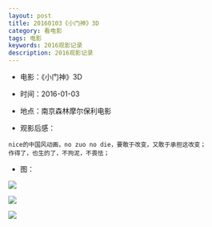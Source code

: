 ```yaml
---
layout: post
title: 20160103《小门神》3D
category: 看电影
tags: 电影
keywords: 2016观影记录
description: 2016观影记录
---
```


* 电影：《小门神》3D
* 时间：2016-01-03
* 地点：南京森林摩尔保利电影

* 观影后感：

```
nice的中国风动画，no zuo no die，要敢于改变，又敢于承担这改变；
作得了，也生的了，不拘泥，不畏怯；
```

* 图：

![](http://img01.store.sogou.com/net/a/04/link?appid=100520031&w=600&url=http://mmbiz.qpic.cn/mmbiz/icwoKw2a6NeVibIREpHIBDf1gcTeD06NVwtZNqZPyhd85FXEcjFe3ibVcibgt9j7GbsNSBN8EP41s2pibiamMxOKVCdQ/0?wx_fmt=j)

![](https://github.com/dingyiming/dingyiming.github.io/blob/master/pics/films/%E5%B0%8F%E9%97%A8%E7%A5%9E3d%E7%94%B5%E5%BD%B1.png?raw=true)

![](https://github.com/dingyiming/dingyiming.github.io/blob/master/pics/films/%E5%B0%8F%E9%97%A8%E7%A5%9E3d.jpg?raw=true)





